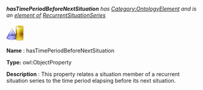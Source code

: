 ___hasTimePeriodBeforeNextSituation__ 
 has
 [Category:OntologyElement](../../Category/OntologyElement "Category:OntologyElement") 
 and is an
 [element of](../../Property/ElementOf "Property:ElementOf") 
[RecurrentSituationSeries](../../Submissions/RecurrentSituationSeries "Submissions:RecurrentSituationSeries")_




  





[![ObjectProperty](../images/thumb/c/c3/ObjectProperty.gif/45px-ObjectProperty.gif)](../../Image/ObjectProperty.gif "ObjectProperty")


__Name__ 
 : hasTimePeriodBeforeNextSituation
 



__Type:__ 
 owl:ObjectProperty
 



__Description__ 
 : This property relates a situation member of a recurrent situation series to the time period elapsing before its next situation.
